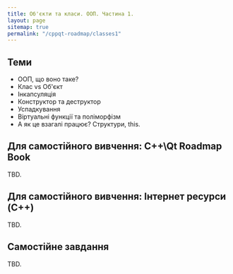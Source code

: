 ```yaml
---
title: Об'єкти та класи. ООП. Частина 1.
layout: page
sitemap: true
permalink: "/cppqt-roadmap/classes1"
---
```


## Теми
* ООП, що воно таке?
* Клас vs Об'єкт
* Інкапсуляція
* Конструктор та деструктор
* Успадкування
* Віртуальні функції та поліморфізм
* А як це взагалі працює? Структури, this. 


## Для самостійного вивчення: C++\Qt Roadmap Book
TBD.

## Для самостійного вивчення: Інтернет ресурси (C++)
TBD.

## Самостійне завдання
TBD.
